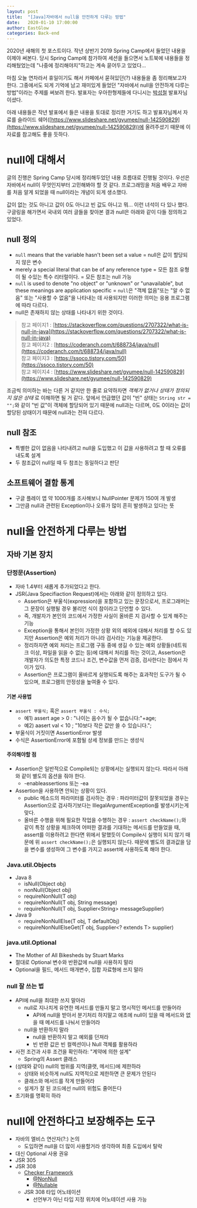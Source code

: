 ```yaml
---
layout: post
title:  "[Java]자바에서 null을 안전하게 다루는 방법"
date:   2020-01-10 17:00:00
author: EastGlow
categories: Back-end
---
```

2020년 새해의 첫 포스트이다. 작년 상반기 2019 Spring Camp에서 들었던 내용을 이제야 써본다. 당시 Spring Camp에 참가하여 세션을 들으면서 노트북에 내용들을 정리해뒀었는데 "나중에 정리해야지"하고는 계속 묻어두고 있었다... 

마침 오늘 연차라서 휴일이기도 해서 카페에서 묻혀있던(?) 내용들을 좀 정리해보고자 한다. 그중에서도 되게 기억에 남고 재미있게 들었던 "자바에서 null을 안전하게 다루는 방법"이라는 주제를 써보려 한다. 발표자는 우아한형제들에 다니시는 [박성철](https://kr.linkedin.com/in/fupfin) 발표자님이셨다.

아래 내용들은 작년 발표에서 들은 내용을 토대로 정리한 거기도 하고 발표자님께서 자료를 슬라이드 쉐어([https://www.slideshare.net/gyumee/null-142590829](https://www.slideshare.net/gyumee/null-142590829))에 올려주셨기 때문에 이 자료를 참고해도 좋을 듯하다.

# null에 대해서

글의 진행은 Spring Camp 당시에 정리해두었던 내용 흐름대로 진행될 것이다. 우선은 자바에서 null이 무엇인지부터 고민해봐야 할 것 같다. 프로그래밍을 처음 배우고 자바를 처음 알게 되었을 때 null이라는 개념이 되게 생소했다. 

값이 없는 것도 아니고 값이 0도 아니고 빈 값도 아니고 뭐... 이런 녀석이 다 있나 했다. 구글링을 해가면서 국내외 여러 글들을 찾아본 결과 null은 아래와 같이 다들 정의하고 있었다.

## null 정의

- `null` means that the variable hasn't been set a value = null은 값이 할당되지 않은 변수
- merely a special literal that can be of any reference type = 모든 참조 유형이 될 수있는 특수 리터럴이다. = 모든 참조는 null 가능
- `null` is used to denote "no object" or "unknown" or "unavailable",  but these meanings are application specific = `null`은 "객체 없음"또는 "알 수 없음" 또는 "사용할 수 없음"을 나타내는 데 사용되지만 이러한 의미는 응용 프로그램에 따라 다르다.
- null은 존재하지 않는 상태를 나타내기 위한 것이다.

> 참고 페이지1 : [https://stackoverflow.com/questions/2707322/what-is-null-in-java](https://stackoverflow.com/questions/2707322/what-is-null-in-java)  
> 참고 페이지2 : [https://coderanch.com/t/688734/java/null](https://coderanch.com/t/688734/java/null)  
> 참고 페이지3 : [https://ssoco.tistory.com/50](https://ssoco.tistory.com/50)  
> 참고 페이지4 : [https://www.slideshare.net/gyumee/null-142590829](https://www.slideshare.net/gyumee/null-142590829)

조금씩 의미하는 바는 다른 거 같지만 한 줄로 요약하자면 *객체가 없거나 상태가 정의되지 않은 상태* 로 이해하면 될 거 같다. 앞에서 언급했던 값이 "빈" 상태는  `String str = "";`와 같이 "빈 값"이 객체에 할당되어 있기 때문에 null과는 다르며, 0도 0이라는 값이 할당된 상태이기 때문에 null과는 전혀 다르다.

## null 참조
- 특별한 값이 없음을 나타내려고 null을 도입했고 이 값을 사용하려고 할 때 오류를 내도록 설계
- 두 참조값이 null일 때 두 참조는 동일하다고 판단

## 소프트웨어 결함 통계
- 구글 플레이 앱 약 1000개를 조사해보니 NullPointer 문제가 150여 개 발생
- 그만큼 null과 관련된 Exception이나 오류가 많이 흔히 발생하고 있다는 뜻


# null을 안전하게 다루는 방법

## 자바 기본 장치

### 단정문(Assertion)

- 자바 1.4부터 새롭게 추가되었다고 한다.
- JSR(Java Specifiaction Request)에서는 아래와 같이 정의하고 있다.
	- Assertion은 부울식(expression)을 포함하고 있는 문장으로서, 프로그래머는 그 문장이 실행될 경우 불리언 식이 참이라고 단언할 수 있다.
	- 즉, 개발자가 본인의 코드에서 가정한 사실이 올바른 지 검사할 수 있게 해주는 기능
	- Exception을 통해서 본인이 가정한 상황 외의 예외에 대해서 처리를 할 수도 있지만 Assertion은 예외 처리가 아니라 검사라는 기능을 제공한다.
	- 정리하자면 예외 처리는 프로그램 구동 중에 생길 수 있는 예외 상황들(네트워크 이상, 파일을 읽을 수 없는 등)에 대해서 처리를 하는 것이고, Assertion은 개발자가 의도한 특정 코드나 조건, 변수값을 먼저 검증, 검사한다는 점에서 차이가 있다.
	- Assertion은 프로그램이 올바르게 실행되도록 해주는 효과적인 도구가 될 수 있으며, 프로그램의 안정성을 높여줄 수 있다.

#### 기본 사용법

- `assert 부울식;` 혹은 `assert 부울식 : 수식;`
	- 예1) assert age > 0 : "나이는 음수가 될 수 없습니다:"+age;
	- 예2) aasert val < 10 ; "10보다 작은 값만 쓸 수 있습니다.";
- 부울식이 거짓이면 AssertionError 발생
- 수식은 AssertionError에 포함될 상세 정보를 만드는 생성식

#### 주의해야할 점

- Assertion은 일반적으로 Compile되는 상황에서는 실행되지 않는다. 따라서 아래와 같이 별도의 옵션을 줘야 한다.
	- -enableassertions 또는 -ea
- Assertion을 사용하면 안되는 상황이 있다.
	- public 메소드의 파라미터를 검사하는 경우 : 파라미터값이 잘못되었을 경우는 Assertion으로 검사하기보다는 IllegalArgumentException를 발생시키는게 맞다.
	- 올바른 수행을 위해 필요한 작업을 수행하는 경우 :  `assert checkName();`와 같이 특정 상황을 체크하여 어떠한 결과를 기대하는 메서드를 만들었을 때, assert를 이용하려고 한다면 위에서 말했듯이 Compile시 실행이 되지 않기 때문에 위 `assert checkName();`은 실행되지 않는다. 때문에 별도의 결과값을 담을 변수를 생성하여 그 변수를 가지고 assert에 사용하도록 해야 한다.

### Java.util.Objects

- Java 8
	- isNull(Object obj)
	- nonNull(Object obj)
	- requireNonNull(T obj)
	- requireNonNull(T obj, String message)
	- requireNonNull(T obj, Supplier\<String> messageSupplier)
- Java 9
	- requireNonNullElse(T obj, T defaultObj)
	- requireNonNullElseGet(T obj, Supplier<? extends T> supplier)

### java.util.Optional

- The Mother of All Bikesheds by Stuart Marks
- 절대로 Optional 변수와 반환값에 null을 사용하지 말라
- Optional을 필드, 메서드 매개변수, 집합 자료형에 쓰지 말라

### null 잘 쓰는 법

- API에 null을 최대한 쓰지 말아라
	- null로 지나치게 유연한 메서드를 만들지 말고 명시적인 메서드를 만들어라
		- API에 null을 받아서 분기처리 하지말고 애초에 null이 있을 때 메서드와 없을 때 메서드를 나눠서 만들어라
	- null을 반환하지 말라
		- null을 반환하지 말고 예외를 던져라
		- 빈 반환 값은 빈 컬렉션이나 Null 객체를 활용하라
- 사전 조건과 사후 조건을 확인하라: "계약에 의한 설계"
	- Spring의 Assert 클래스
- (상태와 같이) null의 범위를 지역(클랫, 메서드)에 제한하라
	- 상태와 비슷하게 null도 지역적으로 제한하면 큰 문제가 안된다
	- 클래스와 메서드를 작게 만들어라
	- 설게가 잘 된 코드에선 null의 위험도 줄어든다
- 초기화를 명확히 하라

# null에 안전하다고 보장해주는 도구

- 자바의 엘비스 연산자(?:) 논의
	- 도입하면 null을 더 많이 사용할거라 생각하여 최종 도입에서 탈락
- 대신 Optional 사용 권유
- JSR 305
- JSR 308
	- [Checker Framework](https://checkerframework.org/)
		- [@NonNull](https://checkerframework.org/api/org/checkerframework/checker/nullness/qual/NonNull.html)
		- [@Nullable](https://checkerframework.org/api/org/checkerframework/checker/nullness/qual/Nullable.html)
	- JSR 308 타입 어노테이션
		- 선언부가 아닌 타입 지정 위치에 어노테이션 사용 가능
